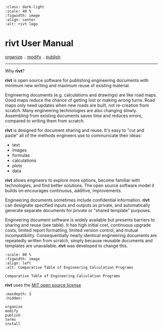 
```{figure} _static/img/riv-dark9e.png
:class: dark-light
:scale: 40 %
:figwidth: image
:align: center
:alt: rivt logo
```


# rivt User Manual


[organize](organize.md) .. [modify](modify.md) .. [publish](publish.md) 

--------

Why **rivt**?

**rivt** is open source software for publishing engineering documents with
minimum new writing and maximum reuse of existing material. 

Engineering documents (e.g. calculations and drawings) are like road maps. Good
maps reduce the chance of getting lost or making wrong turns. Road maps only
need updates when new roads are built, not re-creation from scratch. Many
engineering technologies are also changing slowly. Assembling from existing
documents saves time and reduces errors, compared to writing them from scratch.

**rivt** is designed for document sharing and reuse. It's easy to "cut and
paste" all of the methods engineers use to communicate their ideas:

- text
- images
- formulas
- calculations
- plots
- data 

**rivt** allows engineers to explore more options, become familiar with
technologies, and find better solutions. The open source software model it
builds on encourages continuous, additive, improvements.

Engineering documents sometimes include confidential information. **rivt** can
designate specified inputs and outputs as private, and automatically generate
separate documents for private or "shared template" purposes.

Engineering document software is widely available but presents barriers to
sharing and reuse (see table). It has high initial cost, continuous upgrade
costs, limited report formatting, limited version control, and mutual
incompatibility. Consequentially nearly identical engineering documents are
repeatedly written from scratch, simply because reusable documents and
templates are unavailable. **rivt** was developed to change this.

```{figure} _static/img/table1.png
:scale: 80 %
:figwidth: image
:align: left
:alt: Comparative Table of Engineering Calculation Programs

Comparative Table of Engineering Calculation Programs
```

**rivt** uses the [MIT open source license](https://opensource.org/license/mit/)

```{toctree}
:maxdepth: 3
:hidden:

organize
modify
publish
terms
install
```
